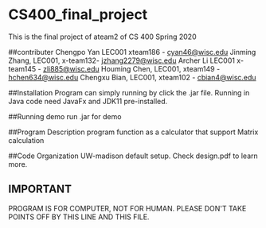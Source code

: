 # CS400_final_project
This is the final project of ateam2 of CS 400 Spring 2020

##contributer
Chengpo Yan LEC001 xteam186 - cyan46@wisc.edu
Jinming Zhang, LEC001, x-team132- jzhang2279@wisc.edu
Archer Li LEC001 x-team145 - zli885@wisc.edu
Houming Chen, LEC001, xteam149 - hchen634@wisc.edu
Chengxu Bian, LEC001, xteam102 - cbian4@wisc.edu


##Installation
Program can simply running by click the .jar file.
Running in Java code need JavaFx and JDK11 pre-installed.

##Running demo
run .jar for demo

##Program Description
program function as a calculator that support Matrix calculation

##Code Organization
UW-madison default setup.
Check design.pdf to learn more.

## IMPORTANT
PROGRAM IS FOR COMPUTER, NOT FOR HUMAN. PLEASE DON'T TAKE POINTS OFF BY THIS LINE AND THIS FILE.
